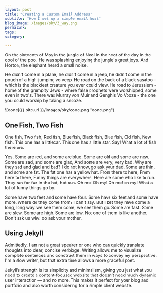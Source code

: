 ```yaml
---
layout: post
title: "Creating a Custom Email Address"
subtitle: "How I set up a simple email host"
blog_image: /images/sky/3_way.png
permalink:
tags: 
category:

---
```


On the sixteenth of May in the jungle of Nool in the heat of the day in the cool of the pool. He was splashing enjoying the jungle's great joys. And Horton, the elephant heard a small noise.

He didn't come in a plane, he didn't come in a jeep, he didn't come in the pouch of a high-jumping vo veep. He road on the back of a black sasatoo - which is the blackiest creature you ever could view. He road to Jerusalem - home of the grumpity Jews - where false prophets were worshipped, some even in two's. There was Murray von Muir and Genghis Vo Vooze - the one you could worship by taking a snooze.

![cone]({{ site.url }}/images/sky/cone.png "cone.png")

## One Fish, Two Fish
One fish, Two fish, Red fish, Blue fish, Black fish, Blue fish, Old fish, New fish. This one has a littlecar. This one has a little star. Say! What a lot of fish there are.

Yes. Some are red, and some are blue. Some are old and some are new. Some are sad, and some are glad, And some are very, very bad. Why are they sad and glad and bad? I do not know, go ask your dad. Some are thin, and some are fat. The fat one has a yellow hat. From there to here, From here to there, Funny things are everywhere. Here are some who like to run. They run for fun in the hot, hot sun. Oh me! Oh my! Oh me! oh my! What a lot of funny things go by.

Some have two feet and some have four. Some have six feet and some have more. Where do they come from? I can't say. But I bet they have come a long, long way. we see them come, we see them go. Some are fast. Some are slow. Some are high. Some are low. Not one of them is like another. Don't ask us why, go ask your mother.

## Using Jekyll
Admittedly, I am not a great speaker or one who can quickly translate thoughts into clear, concise verbioge. Writing allows me to visualize complete sentences and construct them in ways to convey my perspective. I'm a slow writer, but that extra time allows a more graceful poet.

Jekyll’s strength is its simplicity and minimalism, giving you just what you need to create a content-focused website that doesn’t need much dynamic user interaction — and no more. This makes it perfect for your blog and portfolio and also worth considering for a simple client website.